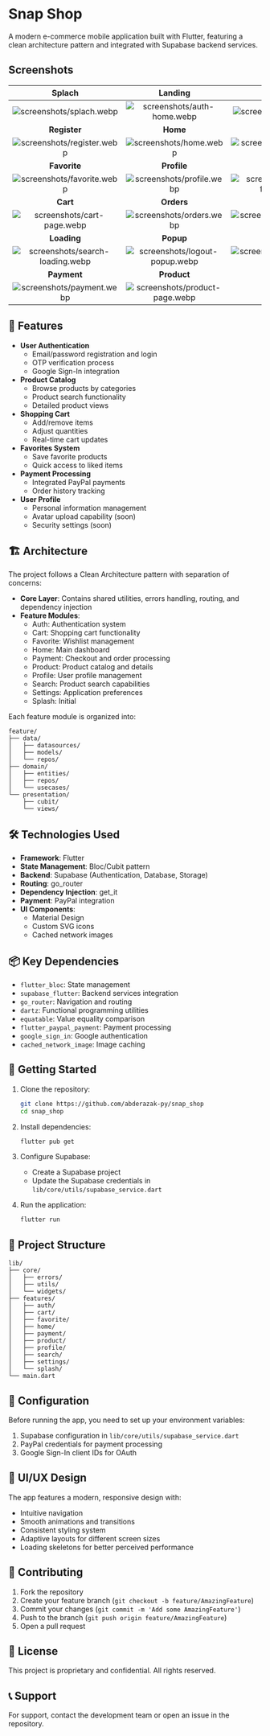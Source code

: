 # Snap Shop

A modern e-commerce mobile application built with Flutter, featuring a clean architecture pattern and integrated with Supabase backend services.

## Screenshots

| Splach | Landing | Login |
| :-----------: | :---------: | :----------: |
| ![screenshots/splach.webp](https://cdn.jsdelivr.net/gh/abderazak-py/snap_shop@main/screenshots/splach.webp) | ![screenshots/auth-home.webp](https://cdn.jsdelivr.net/gh/abderazak-py/snap_shop@main/screenshots/auth-home.webp) | ![screenshots/login.webp](https://cdn.jsdelivr.net/gh/abderazak-py/snap_shop@main/screenshots/login.webp) |
| **Register** | **Home** | **Catalog** |   |
| ![screenshots/register.webp](https://cdn.jsdelivr.net/gh/abderazak-py/snap_shop@main/screenshots/register.webp) | ![screenshots/home.webp](https://cdn.jsdelivr.net/gh/abderazak-py/snap_shop@main/screenshots/home.webp) | ![screenshots/catalog.webp](https://cdn.jsdelivr.net/gh/abderazak-py/snap_shop@main/screenshots/catalog.webp) |   |
| **Favorite** | **Profile** | **Search** |   |
| ![screenshots/favorite.webp](https://cdn.jsdelivr.net/gh/abderazak-py/snap_shop@main/screenshots/favorite.webp) | ![screenshots/profile.webp](https://cdn.jsdelivr.net/gh/abderazak-py/snap_shop@main/screenshots/profile.webp) | ![screenshots/search-filters.webp](https://cdn.jsdelivr.net/gh/abderazak-py/snap_shop@main/screenshots/search-filters.webp) |   |
| **Cart** | **Orders** | **Settings** |   |
| ![screenshots/cart-page.webp](https://cdn.jsdelivr.net/gh/abderazak-py/snap_shop@main/screenshots/cart-page.webp) | ![screenshots/orders.webp](https://cdn.jsdelivr.net/gh/abderazak-py/snap_shop@main/screenshots/orders.webp) | ![screenshots/settings.webp](https://cdn.jsdelivr.net/gh/abderazak-py/snap_shop@main/screenshots/settings.webp) |   |
| **Loading** | **Popup** | **Search** |   |
| ![screenshots/search-loading.webp](https://cdn.jsdelivr.net/gh/abderazak-py/snap_shop@main/screenshots/search-loading.webp) | ![screenshots/logout-popup.webp](https://cdn.jsdelivr.net/gh/abderazak-py/snap_shop@main/screenshots/logout-popup.webp) | ![screenshots/search.webp](https://cdn.jsdelivr.net/gh/abderazak-py/snap_shop@main/screenshots/search.webp) |   |
| **Payment** | **Product** | |   |
| ![screenshots/payment.webp](https://cdn.jsdelivr.net/gh/abderazak-py/snap_shop@main/screenshots/payment.webp) | ![screenshots/product-page.webp](https://cdn.jsdelivr.net/gh/abderazak-py/snap_shop@main/screenshots/product-page.webp) |   |

## 📱 Features

- **User Authentication**
  - Email/password registration and login
  - OTP verification process
  - Google Sign-In integration
- **Product Catalog**
  - Browse products by categories
  - Product search functionality
  - Detailed product views
- **Shopping Cart**
  - Add/remove items
  - Adjust quantities
  - Real-time cart updates
- **Favorites System**
  - Save favorite products
  - Quick access to liked items
- **Payment Processing**
  - Integrated PayPal payments
  - Order history tracking
- **User Profile**
  - Personal information management
  - Avatar upload capability (soon)
  - Security settings (soon)

## 🏗️ Architecture

The project follows a Clean Architecture pattern with separation of concerns:

- **Core Layer**: Contains shared utilities, errors handling, routing, and dependency injection
- **Feature Modules**:
  - Auth: Authentication system
  - Cart: Shopping cart functionality
  - Favorite: Wishlist management
  - Home: Main dashboard
  - Payment: Checkout and order processing
  - Product: Product catalog and details
  - Profile: User profile management
  - Search: Product search capabilities
  - Settings: Application preferences
  - Splash: Initial 

Each feature module is organized into:
```
feature/
├── data/
│   ├── datasources/
│   ├── models/
│   └── repos/
├── domain/
│   ├── entities/
│   ├── repos/
│   └── usecases/
└── presentation/
    ├── cubit/
    └── views/
```

## 🛠️ Technologies Used

- **Framework**: Flutter
- **State Management**: Bloc/Cubit pattern
- **Backend**: Supabase (Authentication, Database, Storage)
- **Routing**: go_router
- **Dependency Injection**: get_it
- **Payment**: PayPal integration
- **UI Components**:
  - Material Design
  - Custom SVG icons
  - Cached network images

## 📦 Key Dependencies

- `flutter_bloc`: State management
- `supabase_flutter`: Backend services integration
- `go_router`: Navigation and routing
- `dartz`: Functional programming utilities
- `equatable`: Value equality comparison
- `flutter_paypal_payment`: Payment processing
- `google_sign_in`: Google authentication
- `cached_network_image`: Image caching

## 🚀 Getting Started

1. Clone the repository:
   ```bash
   git clone https://github.com/abderazak-py/snap_shop
   cd snap_shop
   ```

2. Install dependencies:
   ```bash
   flutter pub get
   ```

3. Configure Supabase:
   - Create a Supabase project
   - Update the Supabase credentials in `lib/core/utils/supabase_service.dart`

4. Run the application:
   ```bash
   flutter run
   ```

## 📁 Project Structure

```
lib/
├── core/
│   ├── errors/
│   ├── utils/
│   └── widgets/
├── features/
│   ├── auth/
│   ├── cart/
│   ├── favorite/
│   ├── home/
│   ├── payment/
│   ├── product/
│   ├── profile/
│   ├── search/
│   ├── settings/
│   └── splash/
└── main.dart
```

## 🔧 Configuration

Before running the app, you need to set up your environment variables:

1. Supabase configuration in `lib/core/utils/supabase_service.dart`
2. PayPal credentials for payment processing
3. Google Sign-In client IDs for OAuth

## 🎨 UI/UX Design

The app features a modern, responsive design with:
- Intuitive navigation
- Smooth animations and transitions
- Consistent styling system
- Adaptive layouts for different screen sizes
- Loading skeletons for better perceived performance

## 🤝 Contributing

1. Fork the repository
2. Create your feature branch (`git checkout -b feature/AmazingFeature`)
3. Commit your changes (`git commit -m 'Add some AmazingFeature'`)
4. Push to the branch (`git push origin feature/AmazingFeature`)
5. Open a pull request

## 📄 License

This project is proprietary and confidential. All rights reserved.

## 📞 Support

For support, contact the development team or open an issue in the repository.
